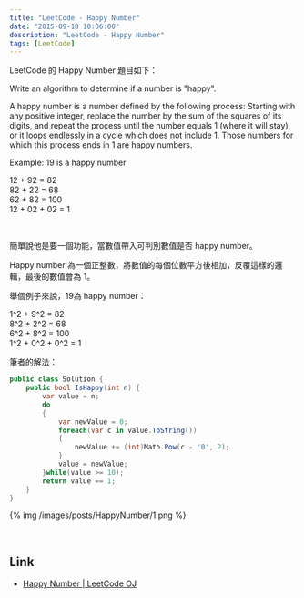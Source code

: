 ```yaml
---
title: "LeetCode - Happy Number"
date: "2015-09-18 10:06:00"
description: "LeetCode - Happy Number"
tags: [LeetCode]
---
```



LeetCode 的 Happy Number 題目如下：  

Write an algorithm to determine if a number is "happy".  

A happy number is a number defined by the following process: Starting with any positive integer, replace the number by the sum of the squares of its digits, and repeat the process until the number equals 1 (where it will stay), or it loops endlessly in a cycle which does not include 1. Those numbers for which this process ends in 1 are happy numbers.  

Example: 19 is a happy number  

12 + 92 = 82  
82 + 22 = 68  
62 + 82 = 100  
12 + 02 + 02 = 1  

<!-- More -->

<br/>

簡單說他是要一個功能，當數值帶入可判別數值是否 happy number。  

Happy number 為一個正整數，將數值的每個位數平方後相加，反覆這樣的邏輯，最後的數值會為 1。  

舉個例子來說，19為 happy number：  

1^2 + 9^2 = 82  
8^2 + 2^2 = 68  
6^2 + 8^2 = 100  
1^2 + 0^2 + 0^2 = 1  


筆者的解法：  

```c#
public class Solution {
    public bool IsHappy(int n) {
        var value = n;
        do
        {
            var newValue = 0;
            foreach(var c in value.ToString())
            {
                newValue += (int)Math.Pow(c - '0', 2);
            }
            value = newValue;
        }while(value >= 10);
        return value == 1;
    }
}
```

{% img /images/posts/HappyNumber/1.png %}

<br/>

Link
----
* [Happy Number | LeetCode OJ](https://leetcode.com/problems/happy-number/)
